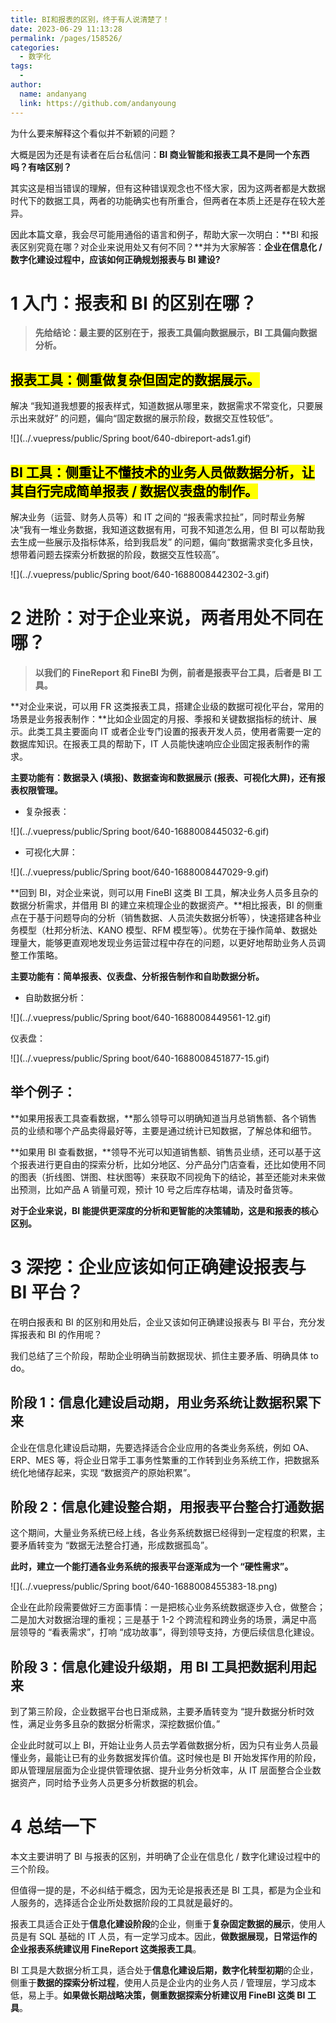 ```yaml
---
title: BI和报表的区别，终于有人说清楚了！
date: 2023-06-29 11:13:28
permalink: /pages/158526/
categories:
  - 数字化
tags:
  - 
author: 
  name: andanyang
  link: https://github.com/andanyoung
---
```

为什么要来解释这个看似并不新颖的问题？

大概是因为还是有读者在后台私信问：**BI 商业智能和报表工具不是同一个东西吗？有啥区别？**

其实这是相当错误的理解，但有这种错误观念也不怪大家，因为这两者都是大数据时代下的数据工具，两者的功能确实也有所重合，但两者在本质上还是存在较大差异。

因此本篇文章，我会尽可能用通俗的语言和例子，帮助大家一次明白：**BI 和报表区别究竟在哪？对企业来说用处又有何不同？**并为大家解答：**企业在信息化 / 数字化建设过程中，应该如何正确规划报表与 BI 建设?**

# **1** **入门：报表和 BI 的区别在哪？**

> **先给结论：最主要的区别在于，报表工具偏向数据展示，BI 工具偏向数据分析。**

## <mark>**报表工具：侧重做复杂但固定的数据展示。**</mark>

解决 “我知道我想要的报表样式，知道数据从哪里来，数据需求不常变化，只要展示出来就好” 的问题，偏向“固定数据的展示阶段，数据交互性较低”。

![](../.vuepress/public/Spring boot/640-dbireport-ads1.gif)

## <mark>**BI 工具：侧重让不懂技术的业务人员做数据分析，让其自行完成简单报表 / 数据仪表盘的制作。**</mark>

解决业务（运营、财务人员等）和 IT 之间的 “报表需求拉扯”，同时帮业务解决“我有一堆业务数据，我知道这数据有用，可我不知道怎么用，但 BI 可以帮助我去生成一些展示及指标体系，给到我启发” 的问题，偏向“数据需求变化多且快，想带着问题去探索分析数据的阶段，数据交互性较高”。

![](../.vuepress/public/Spring boot/640-1688008442302-3.gif)

# **2** **进阶：对于企业来说，两者用处不同在哪？**

> **以我们的 FineReport 和 FineBI 为例，前者是报表平台工具，后者是 BI 工具。**

**对企业来说，可以用 FR 这类报表工具，搭建企业级的数据可视化平台，常用的场景是业务报表制作：**比如企业固定的月报、季报和关键数据指标的统计、展示。此类工具主要面向 IT 或者企业专门设置的报表开发人员，使用者需要一定的数据库知识。在报表工具的帮助下，IT 人员能快速响应企业固定报表制作的需求。

**主要功能有：数据录入 (填报)、数据查询和数据展示 (报表、可视化大屏)，还有报表权限管理。**

- 复杂报表：

![](../.vuepress/public/Spring boot/640-1688008445032-6.gif)

- 可视化大屏：

![](../.vuepress/public/Spring boot/640-1688008447029-9.gif)

**回到 BI，对企业来说，则可以用 FineBI 这类 BI 工具，解决业务人员多且杂的数据分析需求，并借用 BI 的建立来梳理企业的数据资产。**相比报表，BI 的侧重点在于基于问题导向的分析（销售数据、人员流失数据分析等），快速搭建各种业务模型（杜邦分析法、KANO 模型、RFM 模型等）。优势在于操作简单、数据处理量大，能够更直观地发现业务运营过程中存在的问题，以更好地帮助业务人员调整工作策略。

**主要功能有：简单报表、仪表盘、分析报告制作和自助数据分析。**

- 自助数据分析：

![](../.vuepress/public/Spring boot/640-1688008449561-12.gif)

仪表盘：

![](../.vuepress/public/Spring boot/640-1688008451877-15.gif)

## **举个例子：**

**如果用报表工具查看数据，**那么领导可以明确知道当月总销售额、各个销售员的业绩和哪个产品卖得最好等，主要是通过统计已知数据，了解总体和细节。

**如果用 BI 查看数据，**领导不光可以知道销售额、销售员业绩，还可以基于这个报表进行更自由的探索分析，比如分地区、分产品分门店查看，还比如使用不同的图表（折线图、饼图、柱状图等）来获取不同视角下的结论，甚至还能对未来做出预测，比如产品 A 销量可观，预计 10 号之后库存枯竭，请及时备货等。

**对于企业来说，BI 能提供更深度的分析和更智能的决策辅助，这是和报表的核心区别。**

# **3** **深挖：企业应该如何正确建设报表与 BI 平台？**

在明白报表和 BI 的区别和用处后，企业又该如何正确建设报表与 BI 平台，充分发挥报表和 BI 的作用呢？

我们总结了三个阶段，帮助企业明确当前数据现状、抓住主要矛盾、明确具体 to do。

## 阶段 1：信息化建设启动期，用业务系统让数据积累下来

企业在信息化建设启动期，先要选择适合企业应用的各类业务系统，例如 OA、ERP、MES 等，将企业日常手工事务性繁重的工作转到业务系统工作，把数据系统化地储存起来，实现 “数据资产的原始积累”。

## 阶段 2：信息化建设整合期，用报表平台整合打通数据

这个期间，大量业务系统已经上线，各业务系统数据已经得到一定程度的积累，主要矛盾转变为 “数据无法整合打通，形成数据孤岛”。

**此时，建立一个能打通各业务系统的报表平台逐渐成为一个 “硬性需求”。**

![](../.vuepress/public/Spring boot/640-1688008455383-18.png)

企业在此阶段需要做好三方面事情：一是把核心业务系统数据逐步入仓，做整合；二是加大对数据治理的重视；三是基于 1-2 个跨流程和跨业务的场景，满足中高层领导的 “看表需求”，打响 “成功故事”，得到领导支持，方便后续信息化建设。

## 阶段 3：信息化建设升级期，用 BI 工具把数据利用起来

到了第三阶段，企业数据平台也日渐成熟，主要矛盾转变为 “提升数据分析时效性，满足业务多且杂的数据分析需求，深挖数据价值。”

企业此时就可以上 BI，开始让业务人员去学着做数据分析，因为只有业务人员最懂业务，最能让已有的业务数据发挥价值。这时候也是 BI 开始发挥作用的阶段，即从管理层层面为企业提供管理依据、提升业务分析效率，从 IT 层面整合企业数据资产，同时给予业务人员更多分析数据的机会。

# **4** **总结一下**

本文主要讲明了 BI 与报表的区别，并明确了企业在信息化 / 数字化建设过程中的三个阶段。

但值得一提的是，不必纠结于概念，因为无论是报表还是 BI 工具，都是为企业和人服务的，选择适合企业所处数据阶段的工具就是最好的。

报表工具适合正处于**信息化建设阶段**的企业，侧重于**复杂固定数据的展示**，使用人员是有 SQL 基础的 IT 人员，有一定学习成本。因此，**做数据展现，日常运作的企业报表系统建议用 FineReport 这类报表工具**。

BI 工具是大数据分析工具，适合处于**信息化建设后期，数字化转型初期**的企业，侧重于**数据的探索分析过程**，使用人员是企业内的业务人员 / 管理层，学习成本低，易上手。**如果做长期战略决策，侧重数据探索分析建议用 FineBI 这类 BI 工具**。
